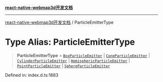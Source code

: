 [**react-native-webmap3d开发文档**](../README.md)

***

[react-native-webmap3d开发文档](../globals.md) / ParticleEmitterType

# Type Alias: ParticleEmitterType

> **ParticleEmitterType** = [`BoxParticleEmitter`](../interfaces/BoxParticleEmitter.md) \| [`ConeParticleEmitter`](../interfaces/ConeParticleEmitter.md) \| [`CylinderParticleEmitter`](../interfaces/CylinderParticleEmitter.md) \| [`HemisphericParticleEmitter`](../interfaces/HemisphericParticleEmitter.md) \| [`PointParticleEmitter`](../interfaces/PointParticleEmitter.md) \| [`SphereParticleEmitter`](../interfaces/SphereParticleEmitter.md)

Defined in: index.d.ts:1883
